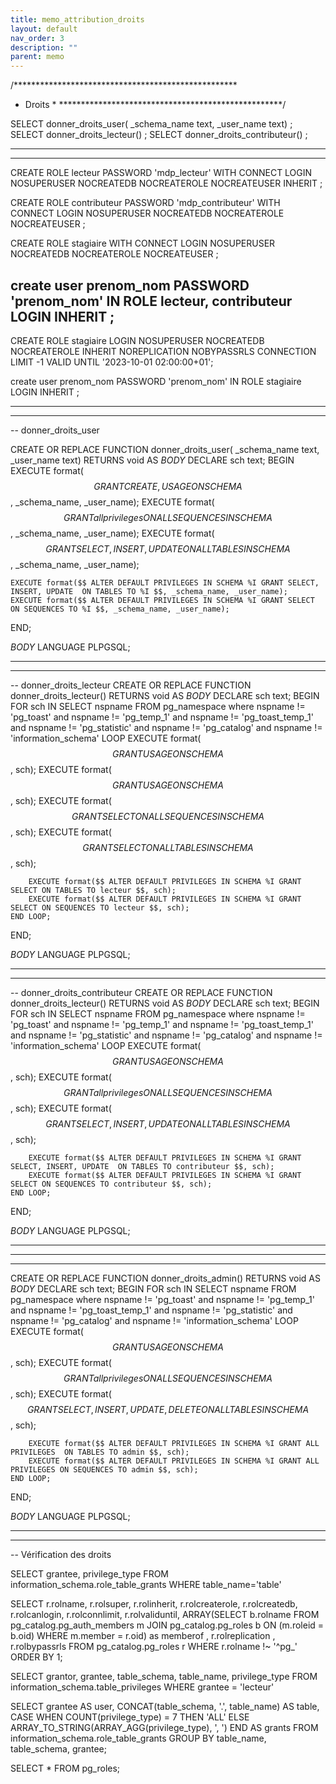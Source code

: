 ```yaml
---
title: memo_attribution_droits
layout: default
nav_order: 3
description: ""
parent: memo
---
```



/***************************************************
*   Droits   *
***************************************************/

SELECT donner_droits_user( _schema_name text, _user_name text) ;
SELECT donner_droits_lecteur() ;
SELECT donner_droits_contributeur() ; 

--------------------
-----
CREATE ROLE lecteur PASSWORD 'mdp_lecteur' WITH CONNECT LOGIN NOSUPERUSER NOCREATEDB NOCREATEROLE NOCREATEUSER INHERIT ;

CREATE ROLE contributeur PASSWORD 'mdp_contributeur' WITH CONNECT LOGIN NOSUPERUSER NOCREATEDB NOCREATEROLE NOCREATEUSER ;

CREATE ROLE stagiaire  WITH CONNECT LOGIN NOSUPERUSER NOCREATEDB NOCREATEROLE NOCREATEUSER ;

create user prenom_nom PASSWORD 'prenom_nom' IN ROLE lecteur, contributeur LOGIN INHERIT ;
-----

CREATE ROLE stagiaire 
LOGIN
NOSUPERUSER
NOCREATEDB
NOCREATEROLE
INHERIT
NOREPLICATION
NOBYPASSRLS
CONNECTION LIMIT -1
VALID UNTIL '2023-10-01 02:00:00+01';

create user prenom_nom PASSWORD 'prenom_nom' IN ROLE stagiaire LOGIN INHERIT ;

--------------------
-----
-- donner_droits_user

CREATE OR REPLACE FUNCTION donner_droits_user( _schema_name text, _user_name text) 
RETURNS void 
AS 
$BODY$ 
DECLARE
    sch text;
BEGIN
    EXECUTE format($$ GRANT CREATE, USAGE ON SCHEMA %I TO %I $$, _schema_name, _user_name);
    EXECUTE format($$ GRANT all privileges ON ALL SEQUENCES IN SCHEMA %I TO %I $$, _schema_name, _user_name);
    EXECUTE format($$ GRANT SELECT, INSERT, UPDATE ON ALL TABLES IN SCHEMA %I TO %I $$, _schema_name, _user_name);

    EXECUTE format($$ ALTER DEFAULT PRIVILEGES IN SCHEMA %I GRANT SELECT, INSERT, UPDATE  ON TABLES TO %I $$, _schema_name, _user_name);
    EXECUTE format($$ ALTER DEFAULT PRIVILEGES IN SCHEMA %I GRANT SELECT ON SEQUENCES TO %I $$, _schema_name, _user_name);

END;

$BODY$ 
 LANGUAGE PLPGSQL;

--------------------
-----
-- donner_droits_lecteur
CREATE OR REPLACE FUNCTION donner_droits_lecteur() 
RETURNS void 
AS 
$BODY$ 
DECLARE
    sch text;
BEGIN
    FOR sch IN SELECT nspname FROM pg_namespace where nspname != 'pg_toast' 
    and nspname != 'pg_temp_1' and nspname != 'pg_toast_temp_1'
    and nspname != 'pg_statistic' and nspname != 'pg_catalog'
    and nspname != 'information_schema'
    LOOP
        EXECUTE format($$ GRANT USAGE ON SCHEMA %I TO lecteur $$, sch);
        EXECUTE format($$ GRANT USAGE ON SCHEMA %I to lecteur $$, sch);
        EXECUTE format($$ GRANT SELECT ON ALL SEQUENCES IN SCHEMA %I TO lecteur $$, sch);
        EXECUTE format($$ GRANT SELECT ON ALL TABLES IN SCHEMA %I TO lecteur $$, sch);

        EXECUTE format($$ ALTER DEFAULT PRIVILEGES IN SCHEMA %I GRANT SELECT ON TABLES TO lecteur $$, sch);
        EXECUTE format($$ ALTER DEFAULT PRIVILEGES IN SCHEMA %I GRANT SELECT ON SEQUENCES TO lecteur $$, sch);
    END LOOP;
END;

$BODY$ 
 LANGUAGE PLPGSQL;

--------------------
-----
-- donner_droits_contributeur
CREATE OR REPLACE FUNCTION donner_droits_lecteur() 
RETURNS void 
AS 
$BODY$ 
DECLARE
    sch text;
BEGIN
    FOR sch IN SELECT nspname FROM pg_namespace where nspname != 'pg_toast' 
    and nspname != 'pg_temp_1' and nspname != 'pg_toast_temp_1'
    and nspname != 'pg_statistic' and nspname != 'pg_catalog'
    and nspname != 'information_schema'
    LOOP
        EXECUTE format($$ GRANT USAGE ON SCHEMA %I TO contributeur $$, sch);
        EXECUTE format($$ GRANT all privileges ON ALL SEQUENCES IN SCHEMA %I TO contributeur $$, sch);
        EXECUTE format($$ GRANT SELECT, INSERT, UPDATE ON ALL TABLES IN SCHEMA %I TO contributeur $$, sch);

        EXECUTE format($$ ALTER DEFAULT PRIVILEGES IN SCHEMA %I GRANT SELECT, INSERT, UPDATE  ON TABLES TO contributeur $$, sch);
        EXECUTE format($$ ALTER DEFAULT PRIVILEGES IN SCHEMA %I GRANT SELECT ON SEQUENCES TO contributeur $$, sch);
    END LOOP;
END;

$BODY$ 
LANGUAGE PLPGSQL;

--------------------
-----
---
CREATE OR REPLACE FUNCTION donner_droits_admin() 
RETURNS void 
AS 
$BODY$ 
DECLARE
    sch text;
BEGIN
    FOR sch IN SELECT nspname FROM pg_namespace where nspname != 'pg_toast' 
    and nspname != 'pg_temp_1' and nspname != 'pg_toast_temp_1'
    and nspname != 'pg_statistic' and nspname != 'pg_catalog'
    and nspname != 'information_schema'
    LOOP
        EXECUTE format($$ GRANT USAGE ON SCHEMA %I TO contributeur $$, sch);
        EXECUTE format($$ GRANT all privileges ON ALL SEQUENCES IN SCHEMA %I TO admin $$, sch);
        EXECUTE format($$ GRANT SELECT, INSERT, UPDATE, DELETE ON ALL TABLES IN SCHEMA %I TO admin $$, sch);

        EXECUTE format($$ ALTER DEFAULT PRIVILEGES IN SCHEMA %I GRANT ALL PRIVILEGES  ON TABLES TO admin $$, sch);
        EXECUTE format($$ ALTER DEFAULT PRIVILEGES IN SCHEMA %I GRANT ALL PRIVILEGES ON SEQUENCES TO admin $$, sch);
    END LOOP;
END;

$BODY$ 
LANGUAGE PLPGSQL;

--------------------
-----
-- Vérification des droits 

SELECT grantee, privilege_type
FROM information_schema.role_table_grants
WHERE table_name='table'

SELECT r.rolname, r.rolsuper, r.rolinherit,
r.rolcreaterole, r.rolcreatedb, r.rolcanlogin,
r.rolconnlimit, r.rolvaliduntil,
ARRAY(SELECT b.rolname
FROM pg_catalog.pg_auth_members m
JOIN pg_catalog.pg_roles b ON (m.roleid = b.oid)
WHERE m.member = r.oid) as memberof
, r.rolreplication
, r.rolbypassrls
FROM pg_catalog.pg_roles r
WHERE r.rolname !~ '^pg_'
ORDER BY 1;

SELECT grantor, grantee, table_schema, table_name, privilege_type
FROM information_schema.table_privileges
WHERE grantee = 'lecteur'

SELECT grantee AS user, CONCAT(table_schema, '.', table_name) AS table,
CASE
WHEN COUNT(privilege_type) = 7 THEN 'ALL'
ELSE ARRAY_TO_STRING(ARRAY_AGG(privilege_type), ', ')
END AS grants
FROM information_schema.role_table_grants
GROUP BY table_name, table_schema, grantee;

SELECT * FROM pg_roles;